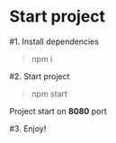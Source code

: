 # Start project

#1. Install dependencies
>npm i

#2. Start project
>npm start

Project start on **8080** port

#3. Enjoy!
